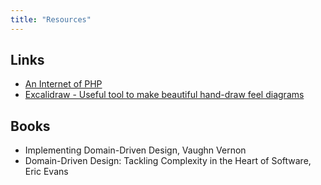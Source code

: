```yaml
---
title: "Resources"
---
```

## Links
- [An Internet of PHP](https://timotijhof.net/posts/2023/an-internet-of-php/)
- [Excalidraw - Useful tool to make beautiful hand-draw feel diagrams](https://excalidraw.com/)

## Books
- Implementing Domain-Driven Design, Vaughn Vernon
- Domain-Driven Design: Tackling Complexity in the Heart of Software, Eric Evans